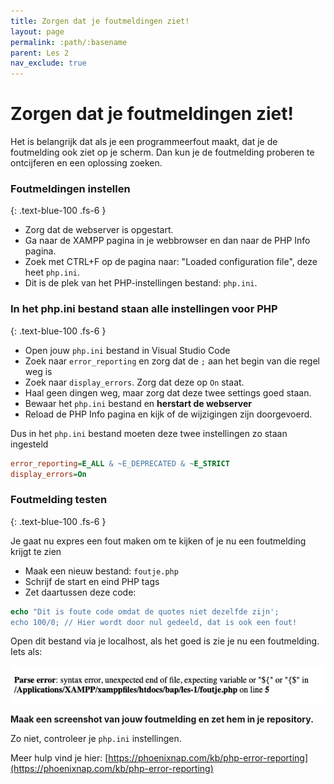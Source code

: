 ```yaml
---
title: Zorgen dat je foutmeldingen ziet!
layout: page
permalink: :path/:basename
parent: Les 2
nav_exclude: true
---
```


# Zorgen dat je foutmeldingen ziet!

Het is belangrijk dat als je een programmeerfout maakt, dat je de foutmelding ook ziet op je scherm.
Dan kun je de foutmelding proberen te ontcijferen en een oplossing zoeken.


### Foutmeldingen instellen
{: .text-blue-100 .fs-6 }

- Zorg dat de webserver is opgestart.
- Ga naar de XAMPP pagina in je webbrowser en dan naar de PHP Info pagina.
- Zoek met CTRL+F op de pagina naar: "Loaded configuration file", deze heet `php.ini`.
- Dit is de plek van het PHP-instellingen bestand: `php.ini`.

### In het php.ini bestand staan alle instellingen voor PHP
{: .text-blue-100 .fs-6 }

- Open jouw `php.ini` bestand in Visual Studio Code
- Zoek naar `error_reporting` en zorg dat de `;` aan het begin van die regel weg is
- Zoek naar `display_errors`. Zorg dat deze op `On` staat.
- Haal geen dingen weg, maar zorg dat deze twee settings goed staan.
- Bewaar het `php.ini` bestand en **herstart de webserver**
- Reload de PHP Info pagina en kijk of de wijzigingen zijn doorgevoerd.

Dus in het `php.ini` bestand moeten deze twee instellingen zo staan ingesteld

```ini
error_reporting=E_ALL & ~E_DEPRECATED & ~E_STRICT
display_errors=On
```

### Foutmelding testen
{: .text-blue-100 .fs-6 }

Je gaat nu expres een fout maken om te kijken of je nu een foutmelding krijgt te zien

- Maak een nieuw bestand: `foutje.php`
- Schrijf de start en eind PHP tags
- Zet daartussen deze code:

```php
echo "Dit is foute code omdat de quotes niet dezelfde zijn';
echo 100/0; // Hier wordt door nul gedeeld, dat is ook een fout!
```

Open dit bestand via je localhost, als het goed is zie je nu een foutmelding. 
Iets als: 

![Error](images/foutje.jpg)

**Maak een screenshot van jouw foutmelding en zet hem in je repository.**

Zo niet, controleer je `php.ini` instellingen.

Meer hulp vind je hier: [https://phoenixnap.com/kb/php-error-reporting](https://phoenixnap.com/kb/php-error-reporting)

